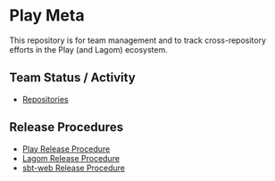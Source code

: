 # Play Meta

This repository is for team management and to track cross-repository efforts in the Play (and Lagom) ecosystem.

## Team Status / Activity

* [Repositories](repos.md)

## Release Procedures

* [Play Release Procedure](releasing/play.md)
* [Lagom Release Procedure](releasing/lagom.md)
* [sbt-web Release Procedure](releasing/sbt-web.md)
